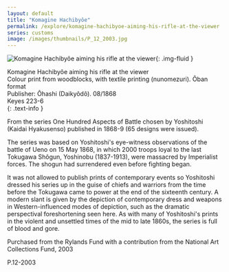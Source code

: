 ```yaml
---
layout: default
title: "Komagine Hachibyôe"
permalink: /explore/komagine-hachibyoe-aiming-his-rifle-at-the-viewer
series: customs
image: /images/thumbnails/P_12_2003.jpg
---
```


![Komagine Hachibyôe aiming his rifle at the viewer ]({{site.baseurl}}/images/P_12_2003.jpg){: .img-fluid }

Komagine Hachibyôe aiming his rifle at the viewer  
Colour print from woodblocks, with textile printing (nunomezuri).
Ôban format  
Publisher: Ôhashi (Daikyôdô). 08/1868  
Keyes 223-6  
{: .text-info }

From the series One Hundred Aspects of Battle chosen by Yoshitoshi (Kaidai
Hyakusenso) published in 1868-9 (65 designs were issued).

The series was based on Yoshitoshi's eye-witness  observations of the battle of Ueno on 15 May 1868, in which 2000
troops loyal to the last Tokugawa Shôgun, Yoshinobu (1837-1913),
were massacred by Imperialist forces. The shogun had surrendered
even before fighting began.

It was not allowed to publish prints of contemporary events so Yoshitoshi
dressed his series up in the guise of chiefs and warriors from the
time before the Tokugawa came to power at the end of the sixteenth
century. A modern slant is given by the depiction of contemporary
dress and weapons in Western-influenced modes of depiction, such as
the dramatic perspectival foreshortening seen here. As with many of
Yoshitoshi's prints in the violent and unsettled times of the mid
to late 1860s, the series is full of blood and gore.

Purchased from the Rylands Fund with a contribution from the National Art Collections Fund,
2003

P.12-2003
